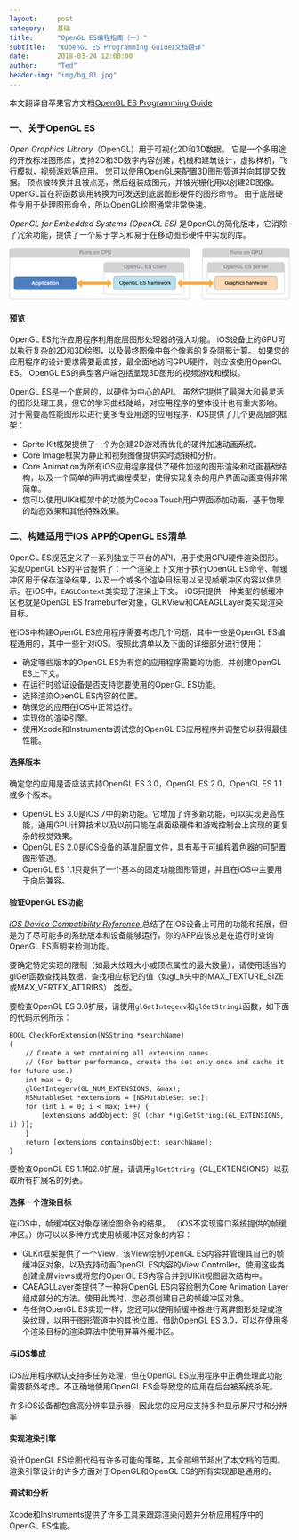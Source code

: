 ```yaml
---
layout:     post
category:   基础
title:      "OpenGL ES编程指南（一）"
subtitle:   "《OpenGL ES Programming Guide》文档翻译"
date:       2018-03-24 12:00:00
author:     "Ted"
header-img: "img/bg_01.jpg"
---
```


本文翻译自苹果官方文档[OpenGL ES Programming Guide](https://developer.apple.com/library/content/documentation/3DDrawing/Conceptual/OpenGLES_ProgrammingGuide/Introduction/Introduction.html#//apple_ref/doc/uid/TP40008793-CH1-SW1)

### 一、关于OpenGL ES

*Open Graphics Library*（OpenGL）用于可视化2D和3D数据。 它是一个多用途的开放标准图形库，支持2D和3D数字内容创建，机械和建筑设计，虚拟样机，飞行模拟，视频游戏等应用。 您可以使用OpenGL来配置3D图形管道并向其提交数据。 顶点被转换并且被点亮，然后组装成图元，并被光栅化用以创建2D图像。 OpenGL旨在将函数调用转换为可发送到底层图形硬件的图形命令。 由于底层硬件专用于处理图形命令，所以OpenGL绘图通常非常快速。

*OpenGL for Embedded Systems (OpenGL ES)* 是OpenGL的简化版本，它消除了冗余功能，提供了一个易于学习和易于在移动图形硬件中实现的库。

![img](/img/Simple_6/04.png)

#### 预览

OpenGL ES允许应用程序利用底层图形处理器的强大功能。 iOS设备上的GPU可以执行复杂的2D和3D绘图，以及最终图像中每个像素的复杂阴影计算。 如果您的应用程序的设计要求需要最直接，最全面地访问GPU硬件，则应该使用OpenGL ES。 OpenGL ES的典型客户端包括呈现3D图形的视频游戏和模拟。

OpenGL ES是一个底层的，以硬件为中心的API。 虽然它提供了最强大和最灵活的图形处理工具，但它的学习曲线陡峭，对应用程序的整体设计也有重大影响。 对于需要高性能图形以进行更多专业用途的应用程序，iOS提供了几个更高层的框架：

- Sprite Kit框架提供了一个为创建2D游戏而优化的硬件加速动画系统。
- Core Image框架为静止和视频图像提供实时滤镜和分析。 
- Core Animation为所有iOS应用程序提供了硬件加速的图形渲染和动画基础结构，以及一个简单的声明式编程模型，使得实现复杂的用户界面动画变得非常简单。 
- 您可以使用UIKit框架中的功能为Cocoa Touch用户界面添加动画，基于物理的动态效果和其他特殊效果。

### 二、构建适用于iOS APP的OpenGL ES清单

OpenGL ES规范定义了一系列独立于平台的API，用于使用GPU硬件渲染图形。实现OpenGL ES的平台提供了：一个渲染上下文用于执行OpenGL ES命令、帧缓冲区用于保存渲染结果，以及一个或多个渲染目标用以呈现帧缓冲区内容以供显示。在iOS中，`EAGLContext`类实现了渲染上下文。 iOS只提供一种类型的帧缓冲区也就是OpenGL ES framebuffer对象，GLKView和CAEAGLLayer类实现渲染目标。

在iOS中构建OpenGL ES应用程序需要考虑几个问题，其中一些是OpenGL ES编程通用的，其中一些针对iOS。按照此清单以及下面的详细部分进行使用：

- 确定哪些版本的OpenGL ES为有您的应用程序需要的功能，并创建OpenGL ES上下文。
- 在运行时验证设备是否支持您要使用的OpenGL ES功能。
- 选择渲染OpenGL ES内容的位置。
- 确保您的应用在iOS中正常运行。
- 实现你的渲染引擎。
- 使用Xcode和Instruments调试您的OpenGL ES应用程序并调整它以获得最佳性能。

#### 选择版本

确定您的应用是否应该支持OpenGL ES 3.0，OpenGL ES 2.0，OpenGL ES 1.1或多个版本。

- OpenGL ES 3.0是iOS 7中的新功能。它增加了许多新功能，可以实现更高性能，通用GPU计算技术以及以前只能在桌面级硬件和游戏控制台上实现的更复杂的视觉效果。
- OpenGL ES 2.0是iOS设备的基准配置文件，具有基于可编程着色器的可配置图形管道。
- OpenGL ES 1.1只提供了一个基本的固定功能图形管道，并且在iOS中主要用于向后兼容。

#### 验证OpenGL ES功能

[*iOS Device Compatibility Reference* ](https://developer.apple.com/library/content/documentation/DeviceInformation/Reference/iOSDeviceCompatibility/Introduction/Introduction.html#//apple_ref/doc/uid/TP40013599)总结了在iOS设备上可用的功能和拓展，但是为了尽可能多的系统版本和设备能够运行，你的APP应该总是在运行时查询OpenGL ES声明来检测功能。

要确定特定实现的限制（如最大纹理大小或顶点属性的最大数量），请使用适当的glGet函数查找其数据，查找相应标记的值（如gl_h头中的MAX_TEXTURE_SIZE或MAX_VERTEX_ATTRIBS） 类型。

要检查OpenGL ES 3.0扩展，请使用`glGetIntegerv`和`glGetStringi`函数，如下面的代码示例所示：

```
BOOL CheckForExtension(NSString *searchName)
{
    // Create a set containing all extension names.
    // (For better performance, create the set only once and cache it for future use.)
    int max = 0;
    glGetIntegerv(GL_NUM_EXTENSIONS, &max);
    NSMutableSet *extensions = [NSMutableSet set];
    for (int i = 0; i < max; i++) {
        [extensions addObject: @( (char *)glGetStringi(GL_EXTENSIONS, i) )];
    }
    return [extensions containsObject: searchName];
}
```

要检查OpenGL ES 1.1和2.0扩展，请调用`glGetString`（GL_EXTENSIONS）以获取所有扩展名的列表。

#### 选择一个渲染目标

在iOS中，帧缓冲区对象存储绘图命令的结果。 （iOS不实现窗口系统提供的帧缓冲区。）你可以以多种方式使用帧缓冲区对象的内容：

- GLKit框架提供了一个View，该View绘制OpenGL ES内容并管理其自己的帧缓冲区对象，以及支持动画OpenGL ES内容的View Controller。使用这些类创建全屏views或将您的OpenGL ES内容合并到UIKit视图层次结构中。
- CAEAGLLayer类提供了一种将OpenGL ES内容绘制为Core Animation Layer组成部分的方法。使用此类时，您必须创建自己的帧缓冲区对象。
- 与任何OpenGL ES实现一样，您还可以使用帧缓冲器进行离屏图形处理或渲染纹理，以用于图形管道中的其他位置。借助OpenGL ES 3.0，可以在使用多个渲染目标的渲染算法中使用屏幕外缓冲区。

#### 与iOS集成

iOS应用程序默认支持多任务处理，但在OpenGL ES应用程序中正确处理此功能需要额外考虑。不正确地使用OpenGL ES会导致您的应用在后台被系统杀死。

许多iOS设备都包含高分辨率显示器，因此您的应用应支持多种显示屏尺寸和分辨率

#### 实现渲染引擎

设计OpenGL ES绘图代码有许多可能的策略，其全部细节超出了本文档的范围。渲染引擎设计的许多方面对于OpenGL和OpenGL ES的所有实现都是通用的。

#### 调试和分析

Xcode和Instruments提供了许多工具来跟踪渲染问题并分析应用程序中的OpenGL ES性能。